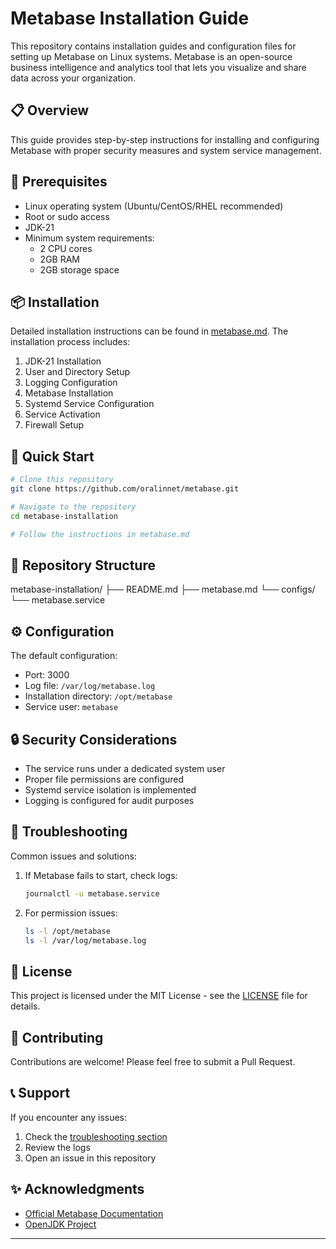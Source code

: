 # Metabase Installation Guide

This repository contains installation guides and configuration files for setting up Metabase on Linux systems. Metabase is an open-source business intelligence and analytics tool that lets you visualize and share data across your organization.

## 📋 Overview

This guide provides step-by-step instructions for installing and configuring Metabase with proper security measures and system service management.

## 🔧 Prerequisites

- Linux operating system (Ubuntu/CentOS/RHEL recommended)
- Root or sudo access
- JDK-21
- Minimum system requirements:
  - 2 CPU cores
  - 2GB RAM
  - 2GB storage space

## 📦 Installation

Detailed installation instructions can be found in [metabase.md](metabase.md). The installation process includes:

1. JDK-21 Installation
2. User and Directory Setup
3. Logging Configuration
4. Metabase Installation
5. Systemd Service Configuration
6. Service Activation
7. Firewall Setup

## 🚀 Quick Start

```bash
# Clone this repository
git clone https://github.com/oralinnet/metabase.git

# Navigate to the repository
cd metabase-installation

# Follow the instructions in metabase.md
```

## 📁 Repository Structure

metabase-installation/
├── README.md
├── metabase.md
└── configs/
└── metabase.service


## ⚙️ Configuration

The default configuration:
- Port: 3000
- Log file: `/var/log/metabase.log`
- Installation directory: `/opt/metabase`
- Service user: `metabase`

## 🔒 Security Considerations

- The service runs under a dedicated system user
- Proper file permissions are configured
- Systemd service isolation is implemented
- Logging is configured for audit purposes

## 🛟 Troubleshooting

Common issues and solutions:
1. If Metabase fails to start, check logs:
   ```bash
   journalctl -u metabase.service
   ```
2. For permission issues:
   ```bash
   ls -l /opt/metabase
   ls -l /var/log/metabase.log
   ```

## 📝 License

This project is licensed under the MIT License - see the [LICENSE](LICENSE) file for details.

## 🤝 Contributing

Contributions are welcome! Please feel free to submit a Pull Request.

## 📞 Support

If you encounter any issues:
1. Check the [troubleshooting section](#troubleshooting)
2. Review the logs
3. Open an issue in this repository

## ✨ Acknowledgments

- [Official Metabase Documentation](https://www.metabase.com/docs/latest/)
- [OpenJDK Project](https://openjdk.org/)

---
